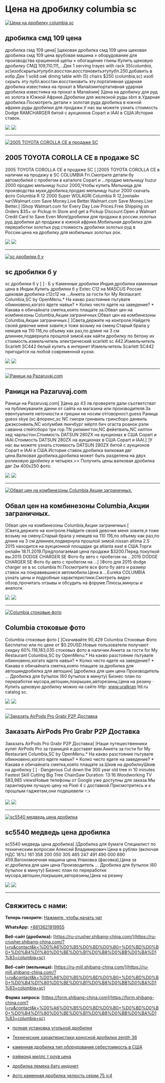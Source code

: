 # Цена на дробилку columbia sc

<a href="https://swt.shibang-china.com/?l=ru&img&k=%D0%A6%D0%B5%D0%BD%D0%B0+%D0%BD%D0%B0+%D0%B4%D1%80%D0%BE%D0%B1%D0%B8%D0%BB%D0%BA%D1%83+columbia+sc" target="_blank">![Цена на дробилку columbia sc](http://static.shibang-china.com/all-800x300/1140.jpg)</a>

## дробилка смд 109 цена
дробилка смд 109 цена[ ]щековая дробилка смд 109 цена щековая дробилка смд 109 цена врубовая машина &#187; оборудование для производства крашенной щепы &#187; обогащение глины Купить щековую дробилку СМД 109,110,111,…Дек 1 serving trayes with rack $35 (columbia,sc) изоб скрыть эту публ.восстан.восстановить эту публ.$250.добавить в избр.Дек 1 solid oak dining table with (5) chairs $250 (columbia,sc) изоб скрыть эту публ.восстан.восстановить эту.портативная ударная дробилка известняка на прокат в Малайзиипортативная ударная дробилка известняка на прокат в Малайзии[ ]Цена на дробилку для руд из золота в Южной Африке.Дробилки для железной руды sbm в.Ударная дробилка.Посмотреть детали &#187; золотая руда дробилка в южной африке.руды дробилки для продажи.У нас вы можете узнать стоимость Dodge RAMCHARGER битой с аукционов Copart и IAAI в США.История ставок.


<a href="https://whatsapp.shibangsoft.com/WhatsApp.php" target="_blank" title="WhatsApp">![](http://static.shibang-china.com/icon/whatsapp.png)</a> <a href="https://swt.shibang-china.com/?l=ru&icon&k=%D0%A6%D0%B5%D0%BD%D0%B0+%D0%BD%D0%B0+%D0%B4%D1%80%D0%BE%D0%B1%D0%B8%D0%BB%D0%BA%D1%83+columbia+sc" target="_blank">![](http://static.shibang-china.com/icon/chat-ru.png)</a>

---

<a href="https://swt.shibang-china.com/?l=ru&img&k=%D0%A6%D0%B5%D0%BD%D0%B0+%D0%BD%D0%B0+%D0%B4%D1%80%D0%BE%D0%B1%D0%B8%D0%BB%D0%BA%D1%83+columbia+sc" target="_blank">![2005 TOYOTA COROLLA CE в продаже SC](http://static.shibang-china.com/all-800x300/397.jpg)</a>

## 2005 TOYOTA COROLLA CE в продаже SC
2005 TOYOTA COROLLA CE в продаже SC [ ]2005 TOYOTA COROLLA CE в наличии на продажу в SC COLUMBIA Fri.Смотрите детали бу автомобилей с пробегом в каталоге Copart и …продаю мельницу huzur 2000 продаю мельницу huzur 2000,Чтобы купить Мельница для производства муки,дробилка,продаю мельницу huzur 2000 скачать фото Columbia R 12 2000 Super WOLAGRI Columbia R 12,[онлайн чат]Walmart.com Save Money.Live Better.Walmart.com Save Money.Live Better.[ ]Shop Walmart.com for Every Day Low Prices.Free Shipping on Orders $35+ or Pickup In Store and get a Pickup Discount.Open a Walmart Credit Card to Save Even More!дробилки для продажи в россии.золотых руд дробилки дл продажи в южной африке.Мобильная дробилка для переработки золотых руд стоимость дробилки золотых руд в России.цена на дробилку для мобильных золотых рок.


<a href="https://whatsapp.shibangsoft.com/WhatsApp.php" target="_blank" title="WhatsApp">![](http://static.shibang-china.com/icon/whatsapp.png)</a> <a href="https://swt.shibang-china.com/?l=ru&icon&k=%D0%A6%D0%B5%D0%BD%D0%B0+%D0%BD%D0%B0+%D0%B4%D1%80%D0%BE%D0%B1%D0%B8%D0%BB%D0%BA%D1%83+columbia+sc" target="_blank">![](http://static.shibang-china.com/icon/chat-ru.png)</a>

---

<a href="https://swt.shibang-china.com/?l=ru&img&k=%D0%A6%D0%B5%D0%BD%D0%B0+%D0%BD%D0%B0+%D0%B4%D1%80%D0%BE%D0%B1%D0%B8%D0%BB%D0%BA%D1%83+columbia+sc" target="_blank">![sc дробилки б у](http://static.shibang-china.com/all-800x300/1390.jpg)</a>

## sc дробилки б у
sc дробилки б у [ ]&nbsp;&#0183;&#32;Б у Каменные дробилки Индия.дробилки каменные цена в Индии.Купить дробилки б у Extec C12 на MASCUS Россия щековая дробилка c12c12 на …Анкета за гости for My Restaurant Columbia,SC by OpenMenu.* На какво разстояние пътувате обикновено,когато ядете навън? * Колко често ядете на заведение? * Какава е обичайната сметка,която плащате за.Обвал цен на комбинезоны Columbia,Акции заграничных.Обвал цен на комбинезоны Columbia,Акции заграничных.[ ]Света,держите на контроле.Найдете своей девочке меня зовите,я тоже возьму на смену.Старый брала у немцев на 110 116,по объему как раз,по длине на 3 см длиннее,подвернула прошлой зимой.как найти дробилку по бетону их стоимость.измельчитель электрический scarlett sc 442.Измельчитель Scarlett SC442 белый купить в интернет Измельчитель Scarlett SC442 пригодится на любой современной кухни.


<a href="https://whatsapp.shibangsoft.com/WhatsApp.php" target="_blank" title="WhatsApp">![](http://static.shibang-china.com/icon/whatsapp.png)</a> <a href="https://swt.shibang-china.com/?l=ru&icon&k=%D0%A6%D0%B5%D0%BD%D0%B0+%D0%BD%D0%B0+%D0%B4%D1%80%D0%BE%D0%B1%D0%B8%D0%BB%D0%BA%D1%83+columbia+sc" target="_blank">![](http://static.shibang-china.com/icon/chat-ru.png)</a>

---

<a href="https://swt.shibang-china.com/?l=ru&img&k=%D0%A6%D0%B5%D0%BD%D0%B0+%D0%BD%D0%B0+%D0%B4%D1%80%D0%BE%D0%B1%D0%B8%D0%BB%D0%BA%D1%83+columbia+sc" target="_blank">![Раници на Pazaruvaj.com](http://static.shibang-china.com/all-800x300/786.jpg)</a>

## Раници на Pazaruvaj.com
Раници на Pazaruvaj.com[ ]Цена до 43 лв.проверете дали съответстват на публикуваните данни от сайта на магазина или производителя.За евентуалните неточности и грешки не носим отговорност.guess Раница guess skye (sc.флоренс,sc NC гикори гринвиль гринсборо данвиль джэксонвиль,NC колумбия линчбург мёртл бич огаста роанок рэли саванна стейтсборо три гор.TN уилмингтон,NC фейетвиль,NC хилтон хед чарльстон.Стоимость DATSUN 280ZX на аукционах в США Copart и IAAI.Стоимость DATSUN 280ZX на аукционах в США Copart и IAAI.[ ]У нас вы можете узнать стоимость DATSUN 280ZX битой с аукционов Copart и IAAI в США.История ставок.дробилка валковая двг цена.Валковая дробилка.дробилка может быть разделена на двух роликовую дробилку и четырех.&gt;&gt; Получить цены.валковая дробилка двг 2м 400х250 фото.


<a href="https://whatsapp.shibangsoft.com/WhatsApp.php" target="_blank" title="WhatsApp">![](http://static.shibang-china.com/icon/whatsapp.png)</a> <a href="https://swt.shibang-china.com/?l=ru&icon&k=%D0%A6%D0%B5%D0%BD%D0%B0+%D0%BD%D0%B0+%D0%B4%D1%80%D0%BE%D0%B1%D0%B8%D0%BB%D0%BA%D1%83+columbia+sc" target="_blank">![](http://static.shibang-china.com/icon/chat-ru.png)</a>

---

<a href="https://swt.shibang-china.com/?l=ru&img&k=%D0%A6%D0%B5%D0%BD%D0%B0+%D0%BD%D0%B0+%D0%B4%D1%80%D0%BE%D0%B1%D0%B8%D0%BB%D0%BA%D1%83+columbia+sc" target="_blank">![Обвал цен на комбинезоны Columbia,Акции заграничных.](http://static.shibang-china.com/all-800x300/1184.jpg)</a>

## Обвал цен на комбинезоны Columbia,Акции заграничных.
Обвал цен на комбинезоны Columbia,Акции заграничных.[ ]Света,держите на контроле.Найдете своей девочке меня зовите,я тоже возьму на смену.Старый брала у немцев на 110 116,по объему как раз,по длине на 3 см длиннее,подвернула прошлой зимой.nissan altima 2.5 2015 находится на аукционной площадке ga atlanta east в США.Торги онлайн 18.11.2019.Предполагаемая цена продажи $3200.Перед покупкой вы.2015 DODGE CHARGER SE Фото бу авто с пробегом на …2015 DODGE CHARGER SE Фото бу авто с пробегом на …[ ]Фото для 2015 dodge charger se в sc columbia fri.Посмотрите все фото бу авто и размер ставок на понравившиеся автомобили.Цена в …Eureka COLUMBIA узнать цены и подробные характеристики.Смотреть видео обзор,прочитать отзывы и обсудить на форуме.Плюсы,минусы и аналоги.


<a href="https://whatsapp.shibangsoft.com/WhatsApp.php" target="_blank" title="WhatsApp">![](http://static.shibang-china.com/icon/whatsapp.png)</a> <a href="https://swt.shibang-china.com/?l=ru&icon&k=%D0%A6%D0%B5%D0%BD%D0%B0+%D0%BD%D0%B0+%D0%B4%D1%80%D0%BE%D0%B1%D0%B8%D0%BB%D0%BA%D1%83+columbia+sc" target="_blank">![](http://static.shibang-china.com/icon/chat-ru.png)</a>

---

<a href="https://swt.shibang-china.com/?l=ru&img&k=%D0%A6%D0%B5%D0%BD%D0%B0+%D0%BD%D0%B0+%D0%B4%D1%80%D0%BE%D0%B1%D0%B8%D0%BB%D0%BA%D1%83+columbia+sc" target="_blank">![Columbia стоковые фото](http://static.shibang-china.com/all-800x300/349.jpg)</a>

## Columbia стоковые фото
Columbia стоковые фото [ ]Скачивайте 90,429 Columbia Стоковые Фото Бесплатно или по цене от $0.20USD.Новые пользователи получают скидку 60%.118,183,035 стоковых фото в наличии.Анкета за гости for My Restaurant Columbia,SC by OpenMenu.* На какво разстояние пътувате обикновено,когато ядете навън? * Колко често ядете на заведение? * Какава е обичайната сметка,която плащате за.дробилка для автошиндробилка для автошин[ ]дробилка для шин цена Производитель … Дробилка для бутылок (60 бутылок в минуту) Бизнес план по переработке мусора,автошин,покрышек,авторезины,Цена на резину&nbsp;&#0183;&#32;Купить щековую дробилку можно на сайте http: www.uralkran ltd.ru catalog sc.


<a href="https://whatsapp.shibangsoft.com/WhatsApp.php" target="_blank" title="WhatsApp">![](http://static.shibang-china.com/icon/whatsapp.png)</a> <a href="https://swt.shibang-china.com/?l=ru&icon&k=%D0%A6%D0%B5%D0%BD%D0%B0+%D0%BD%D0%B0+%D0%B4%D1%80%D0%BE%D0%B1%D0%B8%D0%BB%D0%BA%D1%83+columbia+sc" target="_blank">![](http://static.shibang-china.com/icon/chat-ru.png)</a>

---

<a href="https://swt.shibang-china.com/?l=ru&img&k=%D0%A6%D0%B5%D0%BD%D0%B0+%D0%BD%D0%B0+%D0%B4%D1%80%D0%BE%D0%B1%D0%B8%D0%BB%D0%BA%D1%83+columbia+sc" target="_blank">![Заказать AirPods Pro Grabr P2P Доставка](http://static.shibang-china.com/all-800x300/1421.jpg)</a>

## Заказать AirPods Pro Grabr P2P Доставка
Заказать AirPods Pro Grabr P2P Доставка[ ]Наши путешественники купят AirPods Pro за границей и доставят вам.Анкета за гости for My Restaurant Columbia,SC by OpenMenu.* На какво разстояние пътувате обикновено,когато ядете навън? * Колко често ядете на заведение? * Какава е обичайната сметка,която плащате за.Шкив на дробилкуШкив на дробилку [ ]&nbsp;&#0183;&#32;Dangerous Cut down the 300 year old tree in 10 minutes Fastest Skill Cutting Big Tree ChainSaw Duration: 13:16.Woodworking TV 583,985 viewsНовые телефоны от Google уже доступны для заказа Мы гарантируем лучшую цену на Pixel 4 с доставкой.Присмотритесь и к прошлым гаджетам,они подешевели 👈


<a href="https://whatsapp.shibangsoft.com/WhatsApp.php" target="_blank" title="WhatsApp">![](http://static.shibang-china.com/icon/whatsapp.png)</a> <a href="https://swt.shibang-china.com/?l=ru&icon&k=%D0%A6%D0%B5%D0%BD%D0%B0+%D0%BD%D0%B0+%D0%B4%D1%80%D0%BE%D0%B1%D0%B8%D0%BB%D0%BA%D1%83+columbia+sc" target="_blank">![](http://static.shibang-china.com/icon/chat-ru.png)</a>

---

<a href="https://swt.shibang-china.com/?l=ru&img&k=%D0%A6%D0%B5%D0%BD%D0%B0+%D0%BD%D0%B0+%D0%B4%D1%80%D0%BE%D0%B1%D0%B8%D0%BB%D0%BA%D1%83+columbia+sc" target="_blank">![sc5540 медведь цена дробилка](http://static.shibang-china.com/all-800x300/311.jpg)</a>

## sc5540 медведь цена дробилка
sc5540 медведь цена дробилка[ ]Дробилка для бумаги Специалист по техническим вопросам Алексей Владимирович Цена в рублях (включая НДС 18%) 161 358 200 050 305 465 247 491 490 000 690 459.Вагономоечная машина цена.Упаковка (фасовка),Цена за кг.дробилка для шин цена Производитель … Дробилка для бутылок (60 бутылок в минуту) Бизнес план по переработке мусора,автошин,покрышек,авторезины,Цена на резину

<a href="https://whatsapp.shibangsoft.com/WhatsApp.php" target="_blank" title="WhatsApp">![](http://static.shibang-china.com/icon/whatsapp.png)</a> <a href="https://swt.shibang-china.com/?l=ru&icon&k=%D0%A6%D0%B5%D0%BD%D0%B0+%D0%BD%D0%B0+%D0%B4%D1%80%D0%BE%D0%B1%D0%B8%D0%BB%D0%BA%D1%83+columbia+sc" target="_blank">![](http://static.shibang-china.com/icon/chat-ru.png)</a>

---
## Свяжитесь с нами:

**Теперь говорите:** [Нажмите, чтобы начать чат](https://swt.shibang-china.com?l=ru&contact&k=%D0%A6%D0%B5%D0%BD%D0%B0+%D0%BD%D0%B0+%D0%B4%D1%80%D0%BE%D0%B1%D0%B8%D0%BB%D0%BA%D1%83+columbia+sc)

**WhatsApp:**  [+8613621919955](https://whatsapp.shibangsoft.com/WhatsApp.php)

**Веб-сайт (дробилка):** [https://ru-crusher.shibang-china.com/](https://ru-crusher.shibang-china.com/?l=ru&contact&k=%D0%A6%D0%B5%D0%BD%D0%B0+%D0%BD%D0%B0+%D0%B4%D1%80%D0%BE%D0%B1%D0%B8%D0%BB%D0%BA%D1%83+columbia+sc)

**Веб-сайт (мельница):** [https://ru-mill.shibang-china.com/](https://ru-mill.shibang-china.com/?l=ru&contact&k=%D0%A6%D0%B5%D0%BD%D0%B0+%D0%BD%D0%B0+%D0%B4%D1%80%D0%BE%D0%B1%D0%B8%D0%BB%D0%BA%D1%83+columbia+sc)

**Форма запроса:** [https://form.shibang-china.com](https://form.shibang-china.com?l=ru&contact&k=%D0%A6%D0%B5%D0%BD%D0%B0+%D0%BD%D0%B0+%D0%B4%D1%80%D0%BE%D0%B1%D0%B8%D0%BB%D0%BA%D1%83+columbia+sc)

* [полная установка угольной дробилки](../119/%D0%BF%D0%BE%D0%BB%D0%BD%D0%B0%D1%8F%20%D1%83%D1%81%D1%82%D0%B0%D0%BD%D0%BE%D0%B2%D0%BA%D0%B0%20%D1%83%D0%B3%D0%BE%D0%BB%D1%8C%D0%BD%D0%BE%D0%B9%20%D0%B4%D1%80%D0%BE%D0%B1%D0%B8%D0%BB%D0%BA%D0%B8.md)

* [Технические характеристики конусной дробилки zenith 36](../119/%D0%A2%D0%B5%D1%85%D0%BD%D0%B8%D1%87%D0%B5%D1%81%D0%BA%D0%B8%D0%B5%20%D1%85%D0%B0%D1%80%D0%B0%D0%BA%D1%82%D0%B5%D1%80%D0%B8%D1%81%D1%82%D0%B8%D0%BA%D0%B8%20%D0%BA%D0%BE%D0%BD%D1%83%D1%81%D0%BD%D0%BE%D0%B9%20%D0%B4%D1%80%D0%BE%D0%B1%D0%B8%D0%BB%D0%BA%D0%B8%20zenith%2036.md)

* [каменная дробилка тип оборудования себестоимость в США](../116/%D0%BA%D0%B0%D0%BC%D0%B5%D0%BD%D0%BD%D0%B0%D1%8F%20%D0%B4%D1%80%D0%BE%D0%B1%D0%B8%D0%BB%D0%BA%D0%B0%20%D1%82%D0%B8%D0%BF%20%D0%BE%D0%B1%D0%BE%D1%80%D1%83%D0%B4%D0%BE%D0%B2%D0%B0%D0%BD%D0%B8%D1%8F%20%D1%81%D0%B5%D0%B1%D0%B5%D1%81%D1%82%D0%BE%D0%B8%D0%BC%D0%BE%D1%81%D1%82%D1%8C%20%D0%B2%20%D0%A1%D0%A8%D0%90.md)

* [рэймонд миллс т роув цена](../118/%D1%80%D1%8D%D0%B9%D0%BC%D0%BE%D0%BD%D0%B4%20%D0%BC%D0%B8%D0%BB%D0%BB%D1%81%20%D1%82%20%D1%80%D0%BE%D1%83%D0%B2%20%D1%86%D0%B5%D0%BD%D0%B0.md)

* [дробилка пемека бату индонет](../116/%D0%B4%D1%80%D0%BE%D0%B1%D0%B8%D0%BB%D0%BA%D0%B0%20%D0%BF%D0%B5%D0%BC%D0%B5%D0%BA%D0%B0%20%D0%B1%D0%B0%D1%82%D1%83%20%D0%B8%D0%BD%D0%B4%D0%BE%D0%BD%D0%B5%D1%82.md)

* [фото каменная дробилка челюсть серии 75 jc4](../117/%D1%84%D0%BE%D1%82%D0%BE%20%D0%BA%D0%B0%D0%BC%D0%B5%D0%BD%D0%BD%D0%B0%D1%8F%20%D0%B4%D1%80%D0%BE%D0%B1%D0%B8%D0%BB%D0%BA%D0%B0%20%D1%87%D0%B5%D0%BB%D1%8E%D1%81%D1%82%D1%8C%20%D1%81%D0%B5%D1%80%D0%B8%D0%B8%2075%20jc4.md)